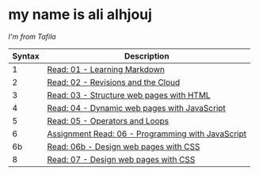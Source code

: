 # my name is ali alhjouj
*I'm from Tafila*

| Syntax      | Description |
| ----------- | ----------- |
|   1   | [Read: 01 - Learning Markdown ](Read01)       |
| 2   | [Read: 02 - Revisions and the Cloud](Read02)        |
| 3   | [ Read: 03 - Structure web pages with HTML](Read03)  |
| 4   | [Read: 04 - Dynamic web pages with JavaScript](Read04)  |
| 5   | [ Read: 05 - Operators and Loops](Read05)  |
| 6 | [	Assignment Read: 06 - Programming with JavaScript](Read06)  |
| 6b   | [ Read: 06b - Design web pages with CSS ](Read06b)  |
| 8   | [  Read: 07 - Design web pages with CSS](Read08)  |
